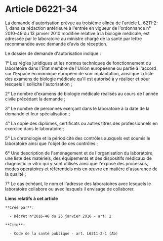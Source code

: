 # Article D6221-34

La demande d'autorisation prévue au troisième alinéa de l'article L. 6211-2-1, dans sa rédaction antérieure à l'entrée en
vigueur de l'ordonnance n° 2010-49 du 13 janvier 2010 modifiée relative à la biologie médicale, est adressée par le
laboratoire au ministre chargé de la santé par lettre recommandée avec demande d'avis de réception. 

Le dossier de demande d'autorisation indique : 

1° Les règles juridiques et les normes techniques de fonctionnement du laboratoire dans l'Etat membre de l'Union européenne
ou partie à l'accord sur l'Espace économique européen de son implantation, ainsi que la liste des examens de biologie
médicale qu'il est autorisé à y réaliser et pour lesquels il sollicite l'autorisation ; 

2° Le nombre d'examens de biologie médicale réalisés au cours de l'année civile précédant la demande ; 

3° Le nombre de personnes exerçant dans le laboratoire à la date de la demande et leur spécialisation ; 

4° La copie des diplômes, certificats ou autres titres des professionnels en exercice dans le laboratoire ; 

5° La chronologie et la périodicité des contrôles auxquels est soumis le laboratoire ainsi que l'objet de ces contrôles ; 

6° Une description de l'aménagement et de l'organisation du laboratoire, une liste des matériels, des équipements et des
dispositifs médicaux de diagnostic in vitro qui y sont utilisés ainsi que l'exposé des processus, modes opératoires et
référentiels mis en œuvre en matière d'assurance de la qualité ; 

7° Le cas échéant, le nom et l'adresse des laboratoires avec lesquels le laboratoire collabore ou avec lesquels il envisage
de collaborer.

**Liens relatifs à cet article**

	**Créé par**:

	  - Décret n°2016-46 du 26 janvier 2016 - art. 2

	**Cite**:

	  - Code de la santé publique - art. L6211-2-1 (Ab)
